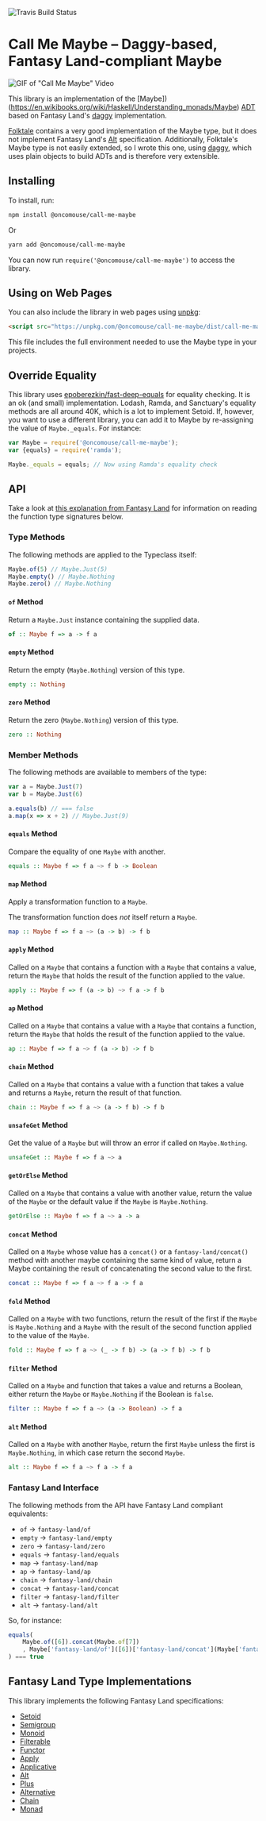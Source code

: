 ![Travis Build Status](https://api.travis-ci.org/oncomouse/call-me-maybe.svg?branch=master)

# Call Me Maybe – Daggy-based, Fantasy Land-compliant Maybe

![GIF of "Call Me Maybe" Video](https://media.giphy.com/media/jRfNbVMf2zqZG/giphy.gif)

This library is an implementation of the [Maybe])(https://en.wikibooks.org/wiki/Haskell/Understanding_monads/Maybe) [ADT](https://en.wikipedia.org/wiki/Algebraic_data_type) based on Fantasy Land's [daggy](https://github.com/fantasyland/daggy) implementation.

[Folktale](https://github.com/origamitower/folktale) contains a very good implementation of the Maybe type, but it does not implement Fantasy Land's [Alt](http://www.tomharding.me/2017/04/24/fantas-eel-and-specification-10/) specification. Additionally, Folktale's Maybe type is not easily extended, so I wrote this one, using [daggy](https://github.com/fantasyland/daggy), which uses plain objects to build ADTs and is therefore very extensible.

## Installing

To install, run:

~~~bash
npm install @oncomouse/call-me-maybe
~~~


Or

~~~bash
yarn add @oncomouse/call-me-maybe
~~~

You can now run `require('@oncomouse/call-me-maybe')` to access the library.

## Using on Web Pages

You can also include the library in web pages using [unpkg](https://unpkg.com):

~~~html
<script src="https://unpkg.com/@oncomouse/call-me-maybe/dist/call-me-maybe.min.js"></script>
~~~

This file includes the full environment needed to use the Maybe type in your projects.

## Override Equality

This library uses [epoberezkin/fast-deep-equals](https://github.com/epoberezkin/fast-deep-equal) for equality checking. It is an ok (and small) implementation. Lodash, Ramda, and Sanctuary's equality methods are all around 40K, which is a lot to implement Setoid. If, however, you want to use a different library, you can add it to Maybe by re-assigning the value of `Maybe._equals`. For instance:

~~~javascript
var Maybe = require('@oncomouse/call-me-maybe');
var {equals} = require('ramda');

Maybe._equals = equals; // Now using Ramda's equality check
~~~

## API

Take a look at [this explanation from Fantasy Land](https://github.com/fantasyland/fantasy-land#type-signature-notation) for information on reading the function type signatures below.

### Type Methods

The following methods are applied to the Typeclass itself:

~~~javascript
Maybe.of(5) // Maybe.Just(5)
Maybe.empty() // Maybe.Nothing
Maybe.zero() // Maybe.Nothing
~~~

#### `of` Method

Return a `Maybe.Just` instance containing the supplied data.

~~~haskell
of :: Maybe f => a -> f a
~~~

#### `empty` Method

Return the empty (`Maybe.Nothing`) version of this type.

~~~haskell
empty :: Nothing
~~~

#### `zero` Method

Return the zero (`Maybe.Nothing`) version of this type.

~~~haskell
zero :: Nothing
~~~

### Member Methods

The following methods are available to members of the type:

~~~javascript
var a = Maybe.Just(7)
var b = Maybe.Just(6)

a.equals(b) // === false
a.map(x => x + 2) // Maybe.Just(9)
~~~

#### `equals` Method

Compare the equality of one `Maybe` with another.

~~~haskell
equals :: Maybe f => f a ~> f b -> Boolean
~~~

#### `map` Method

Apply a transformation function to a `Maybe`.

The transformation function does *not* itself return a `Maybe`.

~~~haskell
map :: Maybe f => f a ~> (a -> b) -> f b
~~~

#### `apply` Method

Called on a `Maybe` that contains a function with a `Maybe` that contains a value, return the `Maybe` that holds the result of the function applied to the value.

~~~haskell
apply :: Maybe f => f (a -> b) ~> f a -> f b
~~~

#### `ap` Method

Called on a `Maybe` that contains a value with a `Maybe` that contains a function, return the `Maybe` that holds the result of the function applied to the value.

~~~haskell
ap :: Maybe f => f a ~> f (a -> b) -> f b
~~~

#### `chain` Method

Called on a `Maybe` that contains a value with a function that takes a value and returns a `Maybe`, return the result of that function.

~~~haskell
chain :: Maybe f => f a ~> (a -> f b) -> f b
~~~

#### `unsafeGet` Method

Get the value of a `Maybe` but will throw an error if called on `Maybe.Nothing`.

~~~haskell
unsafeGet :: Maybe f => f a ~> a
~~~

#### `getOrElse` Method

Called on a `Maybe` that contains a value with another value, return the value of the `Maybe` or the default value if the `Maybe` is `Maybe.Nothing`.

~~~haskell
getOrElse :: Maybe f => f a ~> a -> a
~~~

#### `concat` Method

Called on a `Maybe` whose value has a `concat()` or a `fantasy-land/concat()` method with another maybe containing the same kind of value, return a Maybe containing the result of concatenating the second value to the first.

~~~haskell
concat :: Maybe f => f a ~> f a -> f a
~~~

#### `fold` Method

Called on a `Maybe` with two functions, return the result of the first if the `Maybe` is `Maybe.Nothing` and a `Maybe` with the result of the second function applied to the value of the `Maybe`.

~~~haskell
fold :: Maybe f => f a ~> (_ -> f b) -> (a -> f b) -> f b
~~~

#### `filter` Method

Called on a `Maybe` and function that takes a value and returns a Boolean, either return the `Maybe` or `Maybe.Nothing` if the Boolean is `false`.

~~~haskell
filter :: Maybe f => f a ~> (a -> Boolean) -> f a
~~~

#### `alt` Method

Called on a `Maybe` with another `Maybe`, return the first `Maybe` unless the first is `Maybe.Nothing`, in which case return the second `Maybe`.

~~~haskell
alt :: Maybe f => f a ~> f a -> f a
~~~

### Fantasy Land Interface

The following methods from the API have Fantasy Land compliant equivalents:

* `of` -> `fantasy-land/of`
* `empty` -> `fantasy-land/empty`
* `zero` -> `fantasy-land/zero`
* `equals` -> `fantasy-land/equals`
* `map` -> `fantasy-land/map`
* `ap` -> `fantasy-land/ap`
* `chain` -> `fantasy-land/chain`
* `concat` -> `fantasy-land/concat`
* `filter` -> `fantasy-land/filter`
* `alt` -> `fantasy-land/alt`

So, for instance:

~~~javascript
equals(
    Maybe.of([6]).concat(Maybe.of[7])
    , Maybe['fantasy-land/of']([6])['fantasy-land/concat'](Maybe['fantasy-land/of']([7]))
) === true
~~~

## Fantasy Land Type Implementations

This library implements the following Fantasy Land specifications:

* [Setoid](https://github.com/fantasyland/fantasy-land#setoid)
* [Semigroup](https://github.com/fantasyland/fantasy-land#semigroup)
* [Monoid](https://github.com/fantasyland/fantasy-land#monoid)
* [Filterable](https://github.com/fantasyland/fantasy-land#filterable)
* [Functor](https://github.com/fantasyland/fantasy-land#monoid)
* [Apply](https://github.com/fantasyland/fantasy-land#monoid)
* [Applicative](https://github.com/fantasyland/fantasy-land#applicative)
* [Alt](https://github.com/fantasyland/fantasy-land#alt)
* [Plus](https://github.com/fantasyland/fantasy-land#plus)
* [Alternative](https://github.com/fantasyland/fantasy-land#alternative)
* [Chain](https://github.com/fantasyland/fantasy-land#chain)
* [Monad](https://github.com/fantasyland/fantasy-land#monad)
